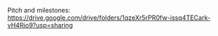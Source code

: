 Pitch and milestones: https://drive.google.com/drive/folders/1qzeXr5rPR0fw-issq4TECark-vH4Rio9?usp=sharing

